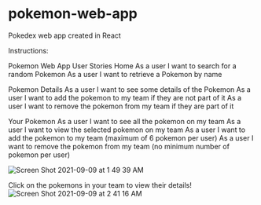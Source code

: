 # pokemon-web-app
Pokedex web app created in React

Instructions:

Pokemon Web App User Stories
Home
As a user I want to search for a random Pokemon
As a user I want to retrieve a Pokemon by name

Pokemon Details
As a user I want to see some details of the Pokemon
As a user I want to add the pokemon to my team if they are not part of it
As a user I want to remove the pokemon from my team if they are part of it

Your Pokemon
As a user I want to see all the pokemon on my team
As a user I want to view the selected pokemon on my team
As a user I want to add the pokemon to my team (maximum of 6 pokemon per user)
As a user I want to remove the pokemon from my team (no minimum number of pokemon per user)

![Screen Shot 2021-09-09 at 1 49 39 AM](https://user-images.githubusercontent.com/6261451/132635246-83596c09-40b7-470a-8023-ad8b491e74fe.png)

Click on the pokemons in your team to view their details!
![Screen Shot 2021-09-09 at 2 41 16 AM](https://user-images.githubusercontent.com/6261451/132635857-424c5b7d-bb17-4732-887e-8d4e15cb3ff1.png)


